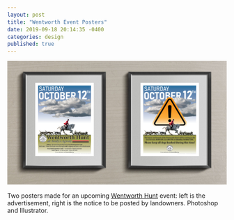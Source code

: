 ```yaml
---
layout: post
title: "Wentworth Event Posters"
date: 2019-09-18 20:14:35 -0400
categories: design
published: true
---
```


![Image](/images/2019-09-18.jpg)

Two posters made for an upcoming [Wentworth Hunt](http://wentworthhunt.org/) event: left is the advertisement, right is the notice to be posted by landowners. Photoshop and Illustrator.